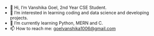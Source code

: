 - 👋 Hi, I’m Vanshika Goel, 2nd Year CSE Student.
- 👀 I’m interested in learning coding and data science and developing projects.
- 🌱 I’m currently learning Python, MERN and C.
- 📫 How to reach me: goelvanshika1006@gmail.com

